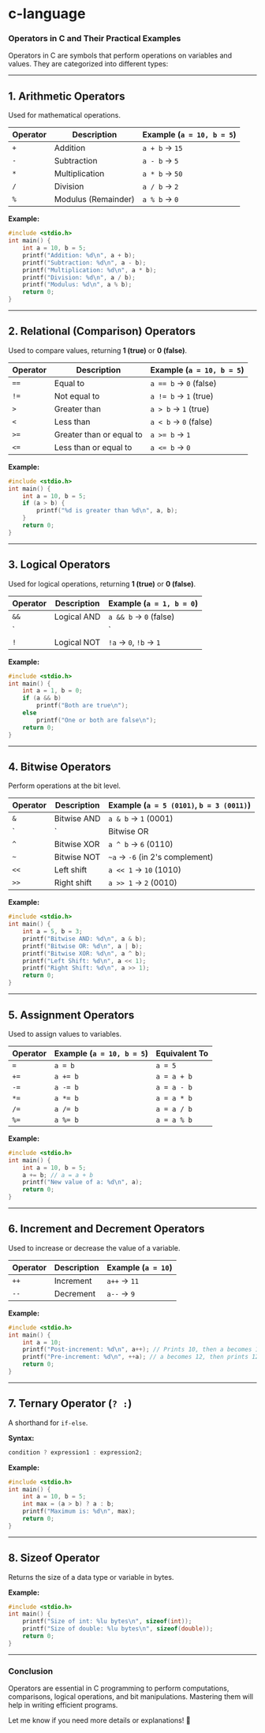 # c-language
### **Operators in C and Their Practical Examples**  

Operators in C are symbols that perform operations on variables and values. They are categorized into different types:  

---

## **1. Arithmetic Operators**  
Used for mathematical operations.  

| Operator | Description  | Example (`a = 10, b = 5`) |
|----------|-------------|---------------------------|
| `+`  | Addition  | `a + b` → `15` |
| `-`  | Subtraction  | `a - b` → `5` |
| `*`  | Multiplication  | `a * b` → `50` |
| `/`  | Division  | `a / b` → `2` |
| `%`  | Modulus (Remainder) | `a % b` → `0` |

**Example:**
```c
#include <stdio.h>
int main() {
    int a = 10, b = 5;
    printf("Addition: %d\n", a + b);
    printf("Subtraction: %d\n", a - b);
    printf("Multiplication: %d\n", a * b);
    printf("Division: %d\n", a / b);
    printf("Modulus: %d\n", a % b);
    return 0;
}
```

---

## **2. Relational (Comparison) Operators**  
Used to compare values, returning **1 (true)** or **0 (false)**.  

| Operator | Description | Example (`a = 10, b = 5`) |
|----------|------------|---------------------------|
| `==`  | Equal to | `a == b` → `0` (false) |
| `!=`  | Not equal to | `a != b` → `1` (true) |
| `>`  | Greater than | `a > b` → `1` (true) |
| `<`  | Less than | `a < b` → `0` (false) |
| `>=`  | Greater than or equal to | `a >= b` → `1` |
| `<=`  | Less than or equal to | `a <= b` → `0` |

**Example:**
```c
#include <stdio.h>
int main() {
    int a = 10, b = 5;
    if (a > b) {
        printf("%d is greater than %d\n", a, b);
    }
    return 0;
}
```

---

## **3. Logical Operators**  
Used for logical operations, returning **1 (true)** or **0 (false)**.  

| Operator | Description | Example (`a = 1, b = 0`) |
|----------|------------|---------------------------|
| `&&` | Logical AND | `a && b` → `0` (false) |
| `||` | Logical OR | `a || b` → `1` (true) |
| `!` | Logical NOT | `!a` → `0`, `!b` → `1` |

**Example:**
```c
#include <stdio.h>
int main() {
    int a = 1, b = 0;
    if (a && b) 
        printf("Both are true\n");
    else 
        printf("One or both are false\n");
    return 0;
}
```

---

## **4. Bitwise Operators**  
Perform operations at the bit level.  

| Operator | Description | Example (`a = 5 (0101)`, `b = 3 (0011)`) |
|----------|------------|---------------------------|
| `&`  | Bitwise AND | `a & b` → `1` (0001) |
| `|`  | Bitwise OR | `a | b` → `7` (0111) |
| `^`  | Bitwise XOR | `a ^ b` → `6` (0110) |
| `~`  | Bitwise NOT | `~a` → `-6` (in 2's complement) |
| `<<` | Left shift | `a << 1` → `10` (1010) |
| `>>` | Right shift | `a >> 1` → `2` (0010) |

**Example:**
```c
#include <stdio.h>
int main() {
    int a = 5, b = 3;
    printf("Bitwise AND: %d\n", a & b);
    printf("Bitwise OR: %d\n", a | b);
    printf("Bitwise XOR: %d\n", a ^ b);
    printf("Left Shift: %d\n", a << 1);
    printf("Right Shift: %d\n", a >> 1);
    return 0;
}
```

---

## **5. Assignment Operators**  
Used to assign values to variables.  

| Operator | Example (`a = 10, b = 5`) | Equivalent To |
|----------|---------------------------|--------------|
| `=`  | `a = b` | `a = 5` |
| `+=` | `a += b` | `a = a + b` |
| `-=` | `a -= b` | `a = a - b` |
| `*=` | `a *= b` | `a = a * b` |
| `/=` | `a /= b` | `a = a / b` |
| `%=` | `a %= b` | `a = a % b` |

**Example:**
```c
#include <stdio.h>
int main() {
    int a = 10, b = 5;
    a += b; // a = a + b
    printf("New value of a: %d\n", a);
    return 0;
}
```

---

## **6. Increment and Decrement Operators**  
Used to increase or decrease the value of a variable.  

| Operator | Description | Example (`a = 10`) |
|----------|------------|---------------------------|
| `++` | Increment | `a++` → `11` |
| `--` | Decrement | `a--` → `9` |

**Example:**
```c
#include <stdio.h>
int main() {
    int a = 10;
    printf("Post-increment: %d\n", a++); // Prints 10, then a becomes 11
    printf("Pre-increment: %d\n", ++a); // a becomes 12, then prints 12
    return 0;
}
```

---

## **7. Ternary Operator (`? :`)**  
A shorthand for `if-else`.  

**Syntax:**
```c
condition ? expression1 : expression2;
```

**Example:**
```c
#include <stdio.h>
int main() {
    int a = 10, b = 5;
    int max = (a > b) ? a : b;
    printf("Maximum is: %d\n", max);
    return 0;
}
```

---

## **8. Sizeof Operator**  
Returns the size of a data type or variable in bytes.  

**Example:**
```c
#include <stdio.h>
int main() {
    printf("Size of int: %lu bytes\n", sizeof(int));
    printf("Size of double: %lu bytes\n", sizeof(double));
    return 0;
}
```

---

### **Conclusion**  
Operators are essential in C programming to perform computations, comparisons, logical operations, and bit manipulations. Mastering them will help in writing efficient programs.

Let me know if you need more details or explanations! 🚀
